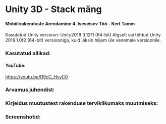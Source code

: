 # Unity 3D - Stack mäng

#### Mobiilirakenduste Arendamine 4. Iseseisev Töö - Kert Tamm

Kasutatud Unity versioon: 
Unity2018 3.12f1 (64-bit)
Algselt sai tehtud Unity 2019.1.0f2 (64-bit) versiooniga, kuid läksin hiljem üle vanemale versioonile.

### Kasutatud allikad: 

#### YouTube: 
https://youtu.be/I19cC_HcyC0

### Arvamus juhendist:

### Kirjeldus muutustest rakenduse terviklikumaks muutmiseks:

### Screenshotid:

